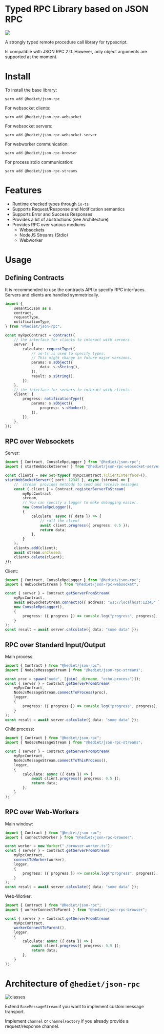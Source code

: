 # Typed RPC Library based on JSON RPC

[![](https://img.shields.io/twitter/follow/hediet_dev.svg?style=social)](https://twitter.com/intent/follow?screen_name=hediet_dev)

A strongly typed remote procedure call library for typescript.

Is compatible with JSON RPC 2.0. However, only object arguments are supported at the moment.

# Install

To install the base library:

```
yarn add @hediet/json-rpc
```

For websocket clients:

```
yarn add @hediet/json-rpc-websocket
```

For websocket servers:

```
yarn add @hediet/json-rpc-websocket-server
```

For webworker communication:

```
yarn add @hediet/json-rpc-browser
```

For process stdio communication:

```
yarn add @hediet/json-rpc-streams
```

# Features

-   Runtime checked types through `io-ts`
-   Supports Request/Response and Notification semantics
-   Supports Error and Success Responses
-   Provides a lot of abstractions (see Architecture)
-   Provides RPC over various mediums
    -   Websockets
    -   NodeJS Streams (Stdio)
    -   Webworker

# Usage

## Defining Contracts

It is recommended to use the contracts API to specify RPC interfaces.
Servers and clients are handled symmetrically.

```ts
import {
	semanticJson as s,
	contract,
	requestType,
	notificationType,
} from "@hediet/json-rpc";

const myRpcContract = contract({
	// the interface for clients to interact with servers
	server: {
		calculate: requestType({
			// io-ts is used to specify types.
			// This might change in future major versions.
			params: s.sObject({
				data: s.sString(),
			}),
			result: s.sString(),
		}),
	},
	// the interface for servers to interact with clients
	client: {
		progress: notificationType({
			params: s.sObject({
				progress: s.sNumber(),
			}),
		}),
	},
});
```

## RPC over Websockets

Server:

```ts
import { Contract, ConsoleRpcLogger } from "@hediet/json-rpc";
import { startWebSocketServer } from "@hediet/json-rpc-websocket-server";

const clients = new Set<typeof myRpcContract.TClientInterface>();
startWebSocketServer({ port: 12345 }, async (stream) => {
	// `stream` provides methods to send and receive messages
	const { client } = Contract.registerServerToStream(
		myRpcContract,
		stream,
		// You can specify a logger to make debugging easier.
		new ConsoleRpcLogger(),
		{
			calculate: async ({ data }) => {
				// call the client
				await client.progress({ progress: 0.5 });
				return data;
			},
		}
	);
	clients.add(client);
	await stream.onClosed;
	clients.delete(client);
});
```

Client:

```ts
import { Contract, ConsoleRpcLogger } from "@hediet/json-rpc";
import { WebSocketStream } from "@hediet/json-rpc-websocket";

const { server } = Contract.getServerFromStream(
	myRpcContract,
	await WebSocketStream.connectTo({ address: "ws://localhost:12345" }),
	new ConsoleRpcLogger(),
	{
		progress: ({ progress }) => console.log("progress", progress),
	}
);
const result = await server.calculate({ data: "some data" });
```

## RPC over Standard Input/Output

Main process:

```ts
import { Contract } from "@hediet/json-rpc";
import { NodeJsMessageStream } from "@hediet/json-rpc-streams";

const proc = spawn("node", [join(__dirname, "echo-process")]);
const { server } = Contract.getServerFromStream(
	myRpcContract,
	NodeJsMessageStream.connectToProcess(proc),
	logger,
	{
		progress: ({ progress }) => console.log("progress", progress),
	}
);
const result = await server.calculate({ data: "some data" });
```

Child process:

```ts
import { Contract } from "@hediet/json-rpc";
import { NodeJsMessageStream } from "@hediet/json-rpc-streams";

const { server } = Contract.getServerFromStream(
	myRpcContract,
	NodeJsMessageStream.connectToThisProcess(),
	logger,
	{
		calculate: async ({ data }) => {
			await client.progress({ progress: 0.5 });
			return data;
		},
	}
);
```

## RPC over Web-Workers

Main window:

```ts
import { Contract } from "@hediet/json-rpc";
import { connectToWorker } from "@hediet/json-rpc-browser";

const worker = new Worker("./browser-worker.ts");
const { server } = Contract.getServerFromStream(
	myRpcContract,
	connectToWorker(worker),
	logger,
	{
		progress: ({ progress }) => console.log("progress", progress),
	}
);
const result = await server.calculate({ data: "some data" });
```

Web-Worker:

```ts
import { Contract } from "@hediet/json-rpc";
import { workerConnectToParent } from "@hediet/json-rpc-browser";

const { server } = Contract.getServerFromStream(
	myRpcContract,
	workerConnectToParent(),
	logger,
	{
		calculate: async ({ data }) => {
			await client.progress({ progress: 0.5 });
			return data;
		},
	}
);
```

# Architecture of `@hediet/json-rpc`

![classes](docs/exported/main/Main.svg)

Extend `BaseMessageStream` if you want to implement custom message transport.

Implement `Channel` or `ChannelFactory` if you already provide a request/response channel.
